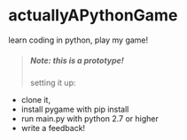# actuallyAPythonGame
learn coding in python, play my game!
>##### Note: this is a prototype!
>setting it up:
* clone it,
* install pygame with pip install
* run main.py with python 2.7 or higher
* write a feedback!
